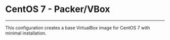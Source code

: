 # CentOS 7 - Packer/VBox
---

This configuration creates a base VirtualBox image for CentOS 7 with minimal installation.

